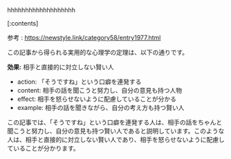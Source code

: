 

hhhhhhhhhhhhhhhhhhh
    
[:contents]

参考 : https://newstyle.link/category58/entry1977.html

この記事から得られる実用的な心理学の定理は、以下の通りです。

**効果:** 相手と直接的に対立しない賢い人
- action: 「そうですね」という口癖を連発する
- content: 相手の話を聞こうと努力し、自分の意見も持つ人物
- effect: 相手を怒らせないように配慮していることが分かる
- example: 相手の話を聞きながら、自分の考え方も持つ賢い人

この記事では、「そうですね」という口癖を連発する人は、相手の話をちゃんと聞こうと努力し、自分の意見も持つ賢い人であると説明しています。このような人は、相手と直接的に対立しない賢い人であり、相手を怒らせないように配慮していることが分かります。

    